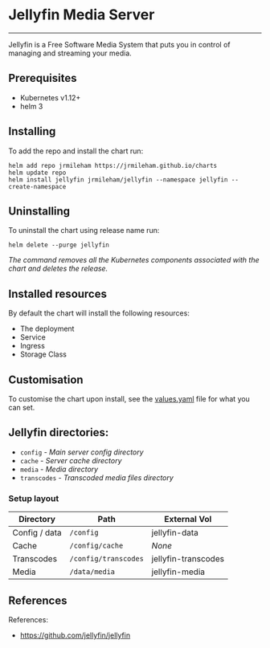 # Jellyfin Media Server
---

Jellyfin is a Free Software Media System that puts you in control of managing and streaming your media.

## Prerequisites
- Kubernetes v1.12+
- helm 3

## Installing
To add the repo and install the chart run:
```shell
helm add repo jrmileham https://jrmileham.github.io/charts
helm update repo
helm install jellyfin jrmileham/jellyfin --namespace jellyfin --create-namespace
```
## Uninstalling
To uninstall the chart using release name run:
```shell
helm delete --purge jellyfin
```
*The command removes all the Kubernetes components associated with the chart and deletes the release.*

## Installed resources
By default the chart will install the following resources:
- The deployment
- Service
- Ingress
- Storage Class

## Customisation
To customise the chart upon install, see the [values.yaml](values.yaml) file for what you can set.


## Jellyfin directories:
- `config` - *Main server config directory*
- `cache`  - *Server cache directory*
- `media`  - *Media directory*
- `transcodes` - *Transcoded media files directory*

### Setup layout
| Directory     | Path               | External Vol        |
|---------------|--------------------|---------------------|
| Config / data | `/config`            | jellyfin-data       |
| Cache         | `/config/cache`      | *None*              |
| Transcodes    | `/config/transcodes` | jellyfin-transcodes |
| Media         | `/data/media`        | jellyfin-media      |


## References 
References:
- https://github.com/jellyfin/jellyfin
